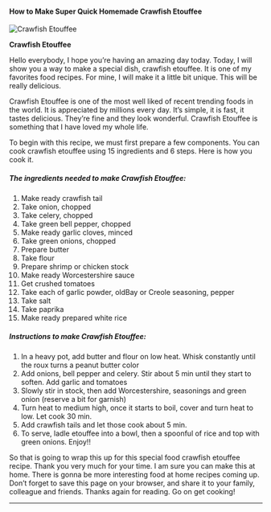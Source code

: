             

#### How to Make Super Quick Homemade Crawfish Etouffee

![Crawfish Etouffee](https://img-global.cpcdn.com/recipes/b6b4517281c230e5/751x532cq70/crawfish-etouffee-recipe-main-photo.jpg)

**Crawfish Etouffee**

Hello everybody, I hope you’re having an amazing day today. Today, I will show you a way to make a special dish, crawfish etouffee. It is one of my favorites food recipes. For mine, I will make it a little bit unique. This will be really delicious.

Crawfish Etouffee is one of the most well liked of recent trending foods in the world. It is appreciated by millions every day. It’s simple, it is fast, it tastes delicious. They’re fine and they look wonderful. Crawfish Etouffee is something that I have loved my whole life.

To begin with this recipe, we must first prepare a few components. You can cook crawfish etouffee using 15 ingredients and 6 steps. Here is how you cook it.

##### The ingredients needed to make Crawfish Etouffee:

1.  Make ready crawfish tail
2.  Take onion, chopped
3.  Take celery, chopped
4.  Take green bell pepper, chopped
5.  Make ready garlic cloves, minced
6.  Take green onions, chopped
7.  Prepare butter
8.  Take flour
9.  Prepare shrimp or chicken stock
10.  Make ready Worcestershire sauce
11.  Get crushed tomatoes
12.  Take each of garlic powder, oldBay or Creole seasoning, pepper
13.  Take salt
14.  Take paprika
15.  Make ready prepared white rice

##### Instructions to make Crawfish Etouffee:

1.  In a heavy pot, add butter and flour on low heat. Whisk constantly until the roux turns a peanut butter color
2.  Add onions, bell pepper and celery. Stir about 5 min until they start to soften. Add garlic and tomatoes
3.  Slowly stir in stock, then add Worcestershire, seasonings and green onion (reserve a bit for garnish)
4.  Turn heat to medium high, once it starts to boil, cover and turn heat to low. Let cook 30 min.
5.  Add crawfish tails and let those cook about 5 min.
6.  To serve, ladle etouffee into a bowl, then a spoonful of rice and top with green onions. Enjoy!!

So that is going to wrap this up for this special food crawfish etouffee recipe. Thank you very much for your time. I am sure you can make this at home. There is gonna be more interesting food at home recipes coming up. Don’t forget to save this page on your browser, and share it to your family, colleague and friends. Thanks again for reading. Go on get cooking!

* * *